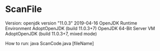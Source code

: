 # ScanFile


Version:
  openjdk version "11.0.3" 2019-04-16
  OpenJDK Runtime Environment AdoptOpenJDK (build 11.0.3+7)
  OpenJDK 64-Bit Server VM AdoptOpenJDK (build 11.0.3+7, mixed mode)
  
  
How to run:
  java ScanCode.java [fileName]

